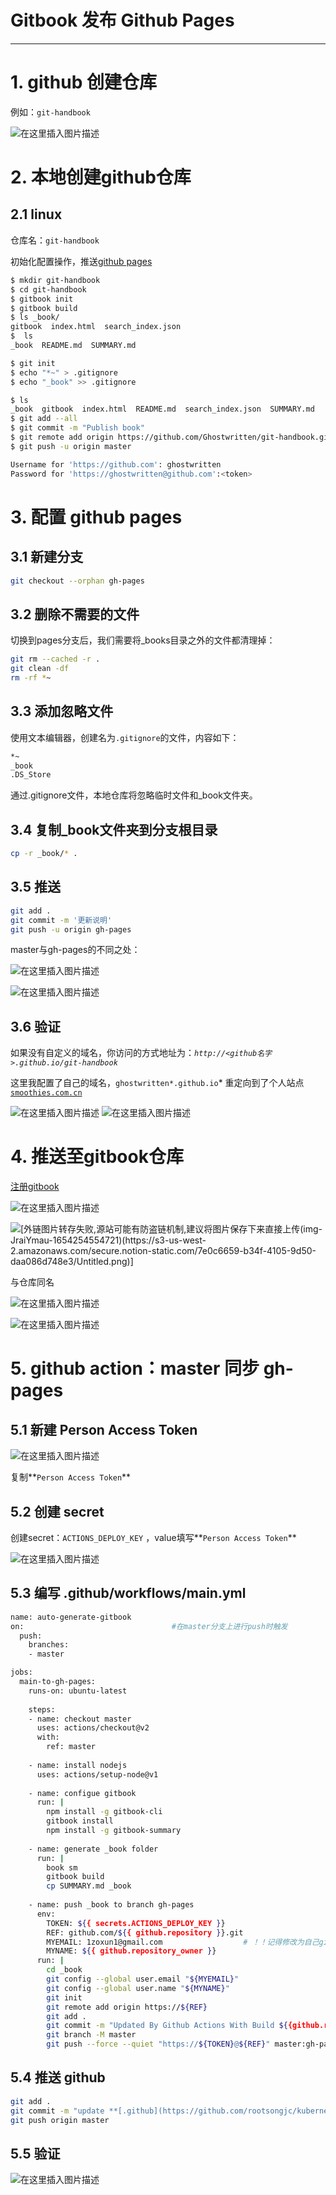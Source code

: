 # Gitbook 发布 Github Pages


---

# 1. github 创建仓库

例如：`git-handbook`

![在这里插入图片描述](https://img-blog.csdnimg.cn/67bc98ea3dc940f4b64f8eaafc18c7ce.png)


# 2. 本地创建github仓库

## 2.1 linux

仓库名：`git-handbook`

初始化配置操作，推送[github pages](https://pages.github.com/)

```bash
$ mkdir git-handbook
$ cd git-handbook
$ gitbook init
$ gitbook build
$ ls _book/
gitbook  index.html  search_index.json
$  ls
_book  README.md  SUMMARY.md

$ git init
$ echo "*~" > .gitignore
$ echo "_book" >> .gitignore

$ ls
_book  gitbook  index.html  README.md  search_index.json  SUMMARY.md
$ git add --all
$ git commit -m "Publish book"
$ git remote add origin https://github.com/Ghostwritten/git-handbook.git
$ git push -u origin master

Username for 'https://github.com': ghostwritten
Password for 'https://ghostwritten@github.com':<token>
```

# 3. 配置 github pages

## 3.1 新建分支

```bash
git checkout --orphan gh-pages
```

## 3.2 删除不需要的文件

切换到pages分支后，我们需要将_books目录之外的文件都清理掉：

```bash
git rm --cached -r .
git clean -df
rm -rf *~
```

## 3.3 添加忽略文件

使用文本编辑器，创建名为`.gitignore`的文件，内容如下：

```bash
*~
_book
.DS_Store
```

通过.gitignore文件，本地仓库将忽略临时文件和_book文件夹。

## 3.4 复制_book文件夹到分支根目录

```bash
cp -r _book/* .
```

## 3.5 推送

```bash
git add .
git commit -m '更新说明'
git push -u origin gh-pages
```

master与gh-pages的不同之处：

![在这里插入图片描述](https://img-blog.csdnimg.cn/b5cfa68279de48cc88cab77ed5f47da1.png)

![在这里插入图片描述](https://img-blog.csdnimg.cn/a2a16b88fea5461190b16e7cc95e3730.png)


## 3.6 验证

如果没有自定义的域名，你访问的方式地址为：*`http://<github名字>.github.io/git-handbook`*

这里我配置了自己的域名，`ghostwritten*.github.io`* 重定向到了个人站点 [`smoothies.com.cn`](http://smoothies.com.cn/)

![在这里插入图片描述](https://img-blog.csdnimg.cn/c48994a89acd420e88016ac22b3c08fb.png)
![在这里插入图片描述](https://img-blog.csdnimg.cn/d38333e29c5246268c0ca62f46549df4.png)


# 4. 推送至gitbook仓库

[注册gitbook](https://www.gitbook.com/)

![在这里插入图片描述](https://img-blog.csdnimg.cn/3d0b909a5e5b451eb23223b10d84447f.png)


![\[外链图片转存失败,源站可能有防盗链机制,建议将图片保存下来直接上传(img-JraiYmau-1654254554721)(https://s3-us-west-2.amazonaws.com/secure.notion-static.com/7e0c6659-b34f-4105-9d50-daa086d748e3/Untitled.png)\]](https://img-blog.csdnimg.cn/acfbc7f2cad94300946a289bdfadfada.png)


与仓库同名

![在这里插入图片描述](https://img-blog.csdnimg.cn/ca57276b4ce74ba5a80a0b9fe8957067.png)

![在这里插入图片描述](https://img-blog.csdnimg.cn/a1ac11d91cd94300a7b4c4b5c2c1723a.png)


# 5. github action：master 同步 gh-pages

## 5.1 新建 Person Access Token
![在这里插入图片描述](https://img-blog.csdnimg.cn/0c60d11c17fd47fbbfef45f75c6927cc.png)


复制**`Person Access Token`**

## 5.2 创建 secret

创建secret：`ACTIONS_DEPLOY_KEY` ，value填写**`Person Access Token`**

![在这里插入图片描述](https://img-blog.csdnimg.cn/c3db9b903ab24ee58c53750eeaccef95.png)


## 5.3 编写 .github/workflows/main.yml 

```bash
name: auto-generate-gitbook
on:                                 #在master分支上进行push时触发  
  push:
    branches:
    - master

jobs:
  main-to-gh-pages:
    runs-on: ubuntu-latest
        
    steps:                          
    - name: checkout master
      uses: actions/checkout@v2
      with:
        ref: master
            
    - name: install nodejs
      uses: actions/setup-node@v1
      
    - name: configue gitbook
      run: |
        npm install -g gitbook-cli          
        gitbook install
        npm install -g gitbook-summary
                
    - name: generate _book folder
      run: |
        book sm
        gitbook build
        cp SUMMARY.md _book
                
    - name: push _book to branch gh-pages 
      env:
        TOKEN: ${{ secrets.ACTIONS_DEPLOY_KEY }}
        REF: github.com/${{ github.repository }}.git
        MYEMAIL: 1zoxun1@gmail.com                  # ！！记得修改为自己github设置的邮箱
        MYNAME: ${{ github.repository_owner }}          
      run: |
        cd _book
        git config --global user.email "${MYEMAIL}"
        git config --global user.name "${MYNAME}"
        git init
        git remote add origin https://${REF}
        git add . 
        git commit -m "Updated By Github Actions With Build ${{github.run_number}} of ${{github.workflow}} For Github Pages"
        git branch -M master
        git push --force --quiet "https://${TOKEN}@${REF}" master:gh-pages
```

## 5.4 推送 github

```bash
git add .
git commit -m "update **[.github](https://github.com/rootsongjc/kubernetes-handbook/tree/master/.github)/[workflows](https://github.com/rootsongjc/kubernetes-handbook/tree/master/.github/workflows)/main.yml**"
git push origin master
```

## 5.5 验证
![在这里插入图片描述](https://img-blog.csdnimg.cn/61449c51451d4d5abe8b8646fa2d658f.png)

